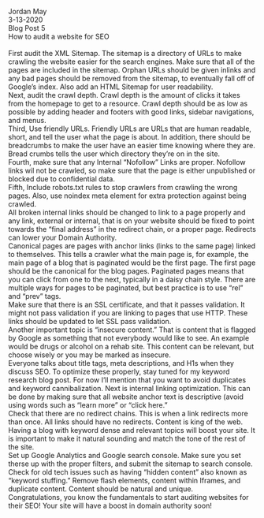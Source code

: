 Jordan May<br>
3-13-2020<br>
Blog Post 5<br>
How to audit a website for SEO<br><br>
First audit the XML Sitemap. The sitemap is a directory of URLs to make crawling the website easier for the search engines. Make sure that all of the pages are included in the sitemap. Orphan URLs should be given inlinks and any bad pages should be removed from the sitemap, to eventually fall off of Google’s index. Also add an HTML Sitemap for user readability.<br>
Next, audit the crawl depth. Crawl depth is the amount of clicks it takes from the homepage to get to a resource. Crawl depth should be as low as possible by adding header and footers with good links, sidebar navigations, and menus. <br>
Third, Use friendly URLs. Friendly URLs are URLs that are human readable, short, and tell the user what the page is about. In addition, there should be breadcrumbs to make the user have an easier time knowing where they are. Bread crumbs tells the user which directory they’re on in the site.<br>
Fourth, make sure that any Internal “Nofollow” Links are proper. Nofollow links wil not be crawled, so make sure that the page is either unpublished or blocked due to confidential data.<br>
Fifth, Include robots.txt rules to stop crawlers from crawling the wrong pages. Also, use noindex meta element for extra protection against being crawled.<br>
All broken internal links should be changed to link to a page properly and any link, external or internal, that is on your website should be fixed to point towards the “final address” in the redirect chain, or a proper page. Redirects can lower your Domain Authority.<br>
Canonical pages are pages with anchor links (links to the same page) linked to themselves. This tells a crawler what the main page is, for example, the main page of a blog that is paginated would be the first page. The first page should be the canonical for the blog pages. Paginated pages means that you can click from one to the next, typically in a daisy chain style. There are multiple ways for pages to be paginated, but best practice is to use “rel” and “prev” tags.<br>
Make sure that there is an SSL certificate, and that it passes validation. It might not pass validation if you are linking to pages that use HTTP. These links should be updated to let SSL pass validation.<br>
Another important topic is “insecure content.” That is content that is flagged by Google as something that not everybody would like to see. An example would be drugs or alcohol on a rehab site. This content can be relevant, but choose wisely or you may be marked as insecure.<br>
Everyone talks about title tags, meta descriptions, and H1s when they discuss SEO. To optimize these properly, stay tuned for my keyword research blog post. For now I’ll mention that you want to avoid duplicates and keyword cannibalization. 
Next is internal linking optimization. This can be done by making sure that all website anchor text is descriptive (avoid using words such as “learn more” or “click here.”<br>
Check that there are no redirect chains. This is when a link redirects more than once. All links should have no redirects. 
Content is king of the web. Having a blog with keyword dense and relevant topics will boost your site. It is important to make it natural sounding and match the tone of the rest of the site. <br>
Set up Google Analytics and Google search console. Make sure you set therse up with the proper filters, and submit the sitemap to search console. <br>
Check for old tech issues such as having “hidden content” also known as “keyword stuffing.” Remove flash elements, content within Iframes, and duplicate content. Content should be natural and unique.<br>
Congratulations, you know the fundamentals to start auditing websites for their SEO! Your site will have a boost in domain authority soon!

